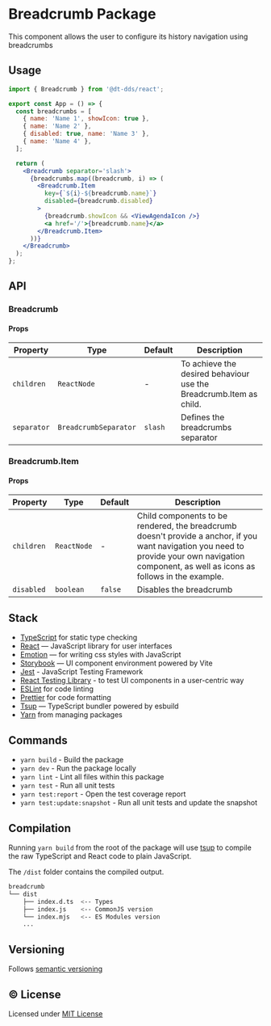 # Breadcrumb Package

This component allows the user to configure its history navigation using breadcrumbs

## Usage

```jsx
import { Breadcrumb } from '@dt-dds/react';

export const App = () => {
  const breadcrumbs = [
    { name: 'Name 1', showIcon: true },
    { name: 'Name 2' },
    { disabled: true, name: 'Name 3' },
    { name: 'Name 4' },
  ];

  return (
    <Breadcrumb separator='slash'>
      {breadcrumbs.map((breadcrumb, i) => (
        <Breadcrumb.Item
          key={`${i}-${breadcrumb.name}`}
          disabled={breadcrumb.disabled}
        >
          {breadcrumb.showIcon && <ViewAgendaIcon />}
          <a href='/'>{breadcrumb.name}</a>
        </Breadcrumb.Item>
      ))}
    </Breadcrumb>
  );
};
```

## API

### Breadcrumb

#### Props

| Property    | Type                  | Default | Description                                                        |
| ----------- | --------------------- | ------- | ------------------------------------------------------------------ |
| `children`  | `ReactNode`           | -       | To achieve the desired behaviour use the Breadcrumb.Item as child. |
| `separator` | `BreadcrumbSeparator` | `slash` | Defines the breadcrumbs separator                                  |

### Breadcrumb.Item

#### Props

| Property   | Type        | Default | Description                                                                                                                                                                                     |
| ---------- | ----------- | ------- | ----------------------------------------------------------------------------------------------------------------------------------------------------------------------------------------------- |
| `children` | `ReactNode` | -       | Child components to be rendered, the breadcrumb doesn't provide a anchor, if you want navigation you need to provide your own navigation component, as well as icons as follows in the example. |
| `disabled` | `boolean`   | `false` | Disables the breadcrumb                                                                                                                                                                         |

## Stack

- [TypeScript](https://www.typescriptlang.org/) for static type checking
- [React](https://reactjs.org/) — JavaScript library for user interfaces
- [Emotion](https://emotion.sh/docs/introduction) — for writing css styles with JavaScript
- [Storybook](https://storybook.js.org/) — UI component environment powered by Vite
- [Jest](https://jestjs.io/) - JavaScript Testing Framework
- [React Testing Library](https://testing-library.com/) - to test UI components in a user-centric way
- [ESLint](https://eslint.org/) for code linting
- [Prettier](https://prettier.io) for code formatting
- [Tsup](https://github.com/egoist/tsup) — TypeScript bundler powered by esbuild
- [Yarn](https://yarnpkg.com/) from managing packages

## Commands

- `yarn build` - Build the package
- `yarn dev` - Run the package locally
- `yarn lint` - Lint all files within this package
- `yarn test` - Run all unit tests
- `yarn test:report` - Open the test coverage report
- `yarn test:update:snapshot` - Run all unit tests and update the snapshot

## Compilation

Running `yarn build` from the root of the package will use [tsup](https://tsup.egoist.dev/) to compile the raw TypeScript and React code to plain JavaScript.

The `/dist` folder contains the compiled output.

```bash
breadcrumb
└── dist
    ├── index.d.ts  <-- Types
    ├── index.js    <-- CommonJS version
    └── index.mjs   <-- ES Modules version
    ...
```

## Versioning

Follows [semantic versioning](https://semver.org/)

## &copy; License

Licensed under [MIT License](LICENSE.md)
